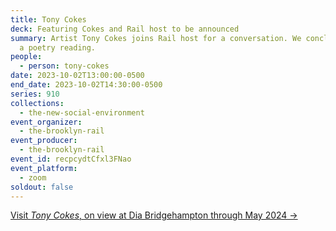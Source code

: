 ```yaml
---
title: Tony Cokes
deck: Featuring Cokes and Rail host to be announced
summary: Artist Tony Cokes joins Rail host for a conversation. We conclude with
  a poetry reading.
people:
  - person: tony-cokes
date: 2023-10-02T13:00:00-0500
end_date: 2023-10-02T14:30:00-0500
series: 910
collections:
  - the-new-social-environment
event_organizer:
  - the-brooklyn-rail
event_producer:
  - the-brooklyn-rail
event_id: recpcydtCfxl3FNao
event_platform:
  - zoom
soldout: false
---
```

[V﻿isit *Tony Cokes*, on view at Dia Bridgehampton through May 2024 →](https://diaart.org/exhibition/exhibitions-projects/tony-cokes-exhibition)